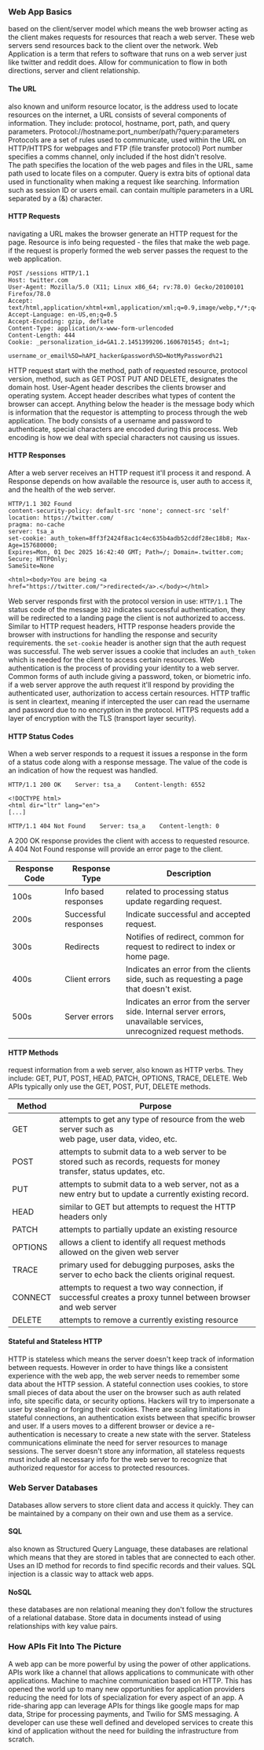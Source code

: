 ### Web App Basics
based on the client/server model which means the web browser acting as the client makes requests for resources that reach a web server.
These web servers send resources back to the client over the network.
Web Application is a term that refers to software that runs on a web server just like twitter and reddit does.
Allow for communication to flow in both directions, server and client relationship.
#### The URL
also known and uniform resource locator, is the address used to locate resources on the internet, a URL consists of several components of information. 
They include: protocol, hostname, port, path, and query parameters.
	Protocol://hostname:port_number/path/?query:parameters
Protocols are a set of rules used to communicate, used within the URL on HTTP/HTTPS for webpages and FTP (file transfer protocol)
Port number specifies a comms channel, only included if the host didn't resolve.  
The path specifies the location of the web pages and files in the URL, same path used to locate files on a computer.
Query is extra bits of optional data used in functionality when making a request like searching. Information such as session ID or users email.
can contain multiple parameters in a URL separated by a (&) character. 
#### HTTP Requests
navigating a URL makes the browser generate an HTTP request for the page.
Resource is info being requested - the files that make the web page. 
if the request is properly formed the web server passes the request to the web application.

```
POST /sessions HTTP/1.1
Host: twitter.com
User-Agent: Mozilla/5.0 (X11; Linux x86_64; rv:78.0) Gecko/20100101 Firefox/78.0
Accept: text/html,application/xhtml+xml,application/xml;q=0.9,image/webp,*/*;q=0.8
Accept-Language: en-US,en;q=0.5
Accept-Encoding: gzip, deflate
Content-Type: application/x-www-form-urlencoded
Content-Length: 444
Cookie: _personalization_id=GA1.2.1451399206.1606701545; dnt=1;

username_or_email%5D=hAPI_hacker&password%5D=NotMyPassword%21
```

HTTP request start with the method, path of requested resource, protocol version, method, such as GET POST PUT AND DELETE, designates the domain host. 
User-Agent header describes the clients browser and operating system. 
Accept header describes what types of content the browser can accept. 
Anything below the header is the message body which is information that the requestor is attempting to process through the web application. 
The body consists of a username and password to authenticate, special characters are encoded during this process. 
Web encoding is how we deal with special characters not causing us issues. 
#### HTTP Responses
After a web server receives an HTTP request it'll process it and respond. 
A Response depends on how available the resource is, user auth to access it, and the health of the web server. 

```
HTTP/1.1 302 Found
content-security-policy: default-src 'none'; connect-src 'self'
location: https://twitter.com/
pragma: no-cache
server: tsa_a
set-cookie: auth_token=8ff3f2424f8ac1c4ec635b4adb52cddf28ec18b8; Max-Age=157680000;
Expires=Mon, 01 Dec 2025 16:42:40 GMT; Path=/; Domain=.twitter.com; Secure; HTTPOnly;
SameSite=None

<html><body>You are being <a href="https://twitter.com/">redirected</a>.</body></html>
```

Web server responds first with the protocol version in use: `HTTP/1.1`
The status code of the message `302` indicates successful authentication, they will be redirected to a landing page the client is not authorized to access. 
Similar to HTTP request headers, HTTP response headers provide the browser with instructions for handling the response and security requirements. 
the `set-cookie` header is another sign that the auth request was successful.
The web server issues a cookie that includes an `auth_token` which is needed for the client to access certain resources. 
Web authentication is the process of providing your identity to a web server.
Common forms of auth include giving a password, token, or biometric info.
if a web server approve the auth request it'll respond by providing the authenticated user, authorization to access certain resources.
HTTP traffic is sent in cleartext, meaning if intercepted the user can read the username and password due to no encryption in the protocol.
HTTPS requests add a layer of encryption with the TLS (transport layer security).
#### HTTP Status Codes
When a web server responds to a request it issues a response in the form of a status code along with a response message. 
The value of the code is an indication of how the request was handled. 

```
HTTP/1.1 200 OK    Server: tsa_a    Content-length: 6552

<!DOCTYPE html>
<html dir="ltr" lang="en">
[...]
```

```
HTTP/1.1 404 Not Found    Server: tsa_a    Content-length: 0
```

A 200 OK response provides the client with access to requested resource.
A 404 Not Found response will provide an error page to the client. 

| Response Code | Response Type        | Description                                                                                                             |
| ------------- | -------------------- | ----------------------------------------------------------------------------------------------------------------------- |
| 100s          | Info based responses | related to processing status<br>update regarding request.                                                               |
| 200s          | Successful responses | Indicate successful and accepted<br>request.                                                                            |
| 300s          | Redirects            | Notifies of redirect, common for <br>request to redirect to index or<br>home page.                                      |
| 400s          | Client errors        | Indicates an error from the clients<br>side, such as requesting a page <br>that doesn't exist.                          |
| 500s          | Server errors        | Indicates an error from the server<br>side. Internal server errors, unavailable services, unrecognized request methods. |
#### HTTP Methods
request information from a web server, also known as HTTP verbs.
They include: GET, PUT, POST, HEAD, PATCH, OPTIONS, TRACE, DELETE.
Web APIs typically only use the GET, POST, PUT, DELETE methods.

| Method  | Purpose                                                                                                                 |
| ------- | ----------------------------------------------------------------------------------------------------------------------- |
| GET     | attempts to get any type of resource from the web server such as<br>web page, user data, video, etc.                    |
| POST    | attempts to submit data to a web server to be stored such as records, requests for money transfer, status updates, etc. |
| PUT     | attempts to submit data to a web server, not as a new entry but to update a currently existing record.                  |
| HEAD    | similar to GET but attempts to request the HTTP headers only                                                            |
| PATCH   | attempts to partially update an existing resource                                                                       |
| OPTIONS | allows a client to identify all request methods allowed on the given web server                                         |
| TRACE   | primary used for debugging purposes, asks the server to echo back the clients original request.                         |
| CONNECT | attempts to request a two way connection, if successful creates a proxy tunnel between browser and web server           |
| DELETE  | attempts to remove a currently existing resource                                                                        |
#### Stateful and Stateless HTTP
HTTP is stateless which means the server doesn't keep track of information between requests. 
However in order to have things like a consistent experience with the web app, the web server needs to remember some data about the HTTP session. 
A stateful connection uses cookies, to store small pieces of data about the user on the browser such as auth related info, site specific data, or security options.
Hackers will try to impersonate a user by stealing or forging their cookies.
There are scaling limitations in stateful connections, an authentication exists between that specific browser and user.
If a users moves to a different browser or device a re-authentication is necessary to create a new state with the server. 
Stateless communications eliminate the need for server resources to manage sessions.
The server doesn't store any information, all stateless requests must include all necessary info for the web server to recognize that authorized requestor for access to protected resources.  

### Web Server Databases
Databases allow servers to store client data and access it quickly.
They can be maintained by a company on their own and use them as a service.
#### SQL
also known as Structured Query Language, these databases are relational which means that they are stored in tables that are connected to each other. 
Uses an ID method for records to find specific records and their values. 
SQL injection is a classic way to attack web apps.
#### NoSQL
these databases are non relational meaning they don't follow the structures of a relational database.
Store data in documents instead of using relationships with key value pairs. 

### How APIs Fit Into The Picture
A web app can be more powerful by using the power of other applications.
APIs work like a channel that allows applications to communicate with other applications.
Machine to machine communication based on HTTP. 
This has opened the world up to many new opportunities for application providers reducing the need for lots of specialization for every aspect of an app.
A ride-sharing app can leverage APIs for things like google maps for map data, Stripe for processing payments, and Twilio for SMS messaging. 
A developer can use these well defined and developed services to create this kind of application without the need for building the infrastructure from scratch. 